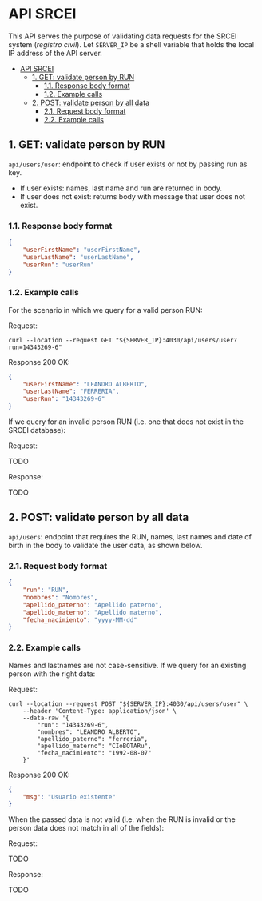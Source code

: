 # API SRCEI

This API serves the purpose of validating data requests for the SRCEI system (*registro civil*). Let `SERVER_IP` be a shell variable that holds the local IP address of the API server.

- [API SRCEI](#api-srcei)
  - [1. GET: validate person by RUN](#1-get-validate-person-by-run)
    - [1.1. Response body format](#11-response-body-format)
    - [1.2. Example calls](#12-example-calls)
  - [2. POST: validate person by all data](#2-post-validate-person-by-all-data)
    - [2.1. Request body format](#21-request-body-format)
    - [2.2. Example calls](#22-example-calls)

## 1. GET: validate person by RUN

`api/users/user`: endpoint to check if user exists or not by passing run as key.

- If user exists: names, last name and run are returned in body.
- If user does not exist: returns body with message that user does not exist.

### 1.1. Response body format

```json
{
    "userFirstName": "userFirstName",
    "userLastName": "userLastName",
    "userRun": "userRun"
}
```

### 1.2. Example calls

For the scenario in which we query for a valid person RUN:

Request:

```shell
curl --location --request GET "${SERVER_IP}:4030/api/users/user?run=14343269-6"
```

Response 200 OK:

```json
{
    "userFirstName": "LEANDRO ALBERTO",
    "userLastName": "FERRERIA",
    "userRun": "14343269-6"
}
```

If we query for an invalid person RUN (i.e. one that does not exist in the SRCEI database):

Request:

TODO <!-- TODO -->

Response: <!-- TODO: expected response code -->

TODO <!-- TODO -->

## 2. POST: validate person by all data

`api/users`: endpoint that requires the RUN, names, last names and date of birth in the body to validate the user data, as shown below.

### 2.1. Request body format

```json
{
    "run": "RUN",
    "nombres": "Nombres",
    "apellido_paterno": "Apellido paterno",
    "apellido_materno": "Apellido materno",
    "fecha_nacimiento": "yyyy-MM-dd"
}
```

### 2.2. Example calls

Names and lastnames are not case-sensitive. If we query for an existing person with the right data:

Request:

```shell
curl --location --request POST "${SERVER_IP}:4030/api/users/user" \
    --header 'Content-Type: application/json' \
    --data-raw '{
        "run": "14343269-6",
        "nombres": "LEANDRO ALBERTO",
        "apellido_paterno": "ferreria",
        "apellido_materno": "CIoBOTARu",
        "fecha_nacimiento": "1992-08-07"
    }'
```

Response 200 OK:

```json
{
    "msg": "Usuario existente"
}
```

When the passed data is not valid (i.e. when the RUN is invalid or the person data does not match in all of the fields):

Request:

TODO <!-- TODO -->

Response: <!-- TODO: expected response code -->

TODO <!-- TODO -->
